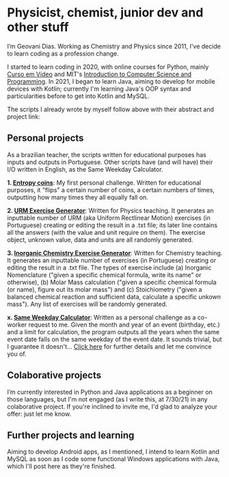 # Physicist, chemist, junior dev and other stuff

I’m Geovani Dias. Working as Chemistry and Physics since 2011, I've decide to learn coding as a profession change.

I started to learn coding in 2020, with online courses for Python, mainly [Curso em Vídeo](https://www.youtube.com/watch?v=S9uPNppGsGo&list=PLvE-ZAFRgX8hnECDn1v9HNTI71veL3oW0&index=2) and MIT's [Introduction to Computer Science and Programming](https://www.youtube.com/playlist?list=PLUl4u3cNGP63WbdFxL8giv4yhgdMGaZNA). In 2021, I began to learn Java, aiming to develop for mobile devices with Kotlin; currently I'm learning Java's OOP syntax and particularities before to get into Kotlin and MySQL.

The scripts I already wrote by myself follow above with their abstract and project link:

## Personal projects
As a brazilian teacher, the scripts written for educational purposes has inputs and outputs in Portuguese. Other scripts have (and will have) their I/O written in English, as the Same Weekday Calculator.

**1. [Entropy coins](https://github.com/geovanilopesdias/entropy_coins)**: My first personal challenge. Written for educational purposes, it "flips" a certain number of coins, a certain numbers of times, outputting how many times they all equally fall on.

**2. [URM Exercise Generator](https://github.com/geovanilopesdias/urm_exercise_generator)**: Written for Physics teaching. It generates an inputtable number of URM (aka Uniform Rectlinear Motion) exercises (in Portuguese) creating or editing the result in a .txt file; its later line contains all the answers (with the value and unit require on them). The exercise object, unknown value, data and units are all randomly generated.

**3. [Inorganic Chemistry Exercise Generator](https://github.com/geovanilopesdias/inorganic_exercise_generator)**: Written for Chemistry teaching. It generates an inputtable number of exercises (in Portuguese) creating or editing the result in a .txt file. The types of exercise include (a) Inorganic Nomenclature ("given a specific chemical formula, write its name" or otherwise), (b) Molar Mass calculation ("given a specific chemical formula (or name), figure out its molar mass") and (c) Stoichiometry ("given a balanced chemical reaction and sufficient data, calculate a specific unkown mass"). Any list of exercises will be randomly generated.

**x. [Same Weekday Calculator](https://github.com/geovanilopesdias/same_weekday_calculator)**: Written as a personal challenge as a co-worker request to me. Given the month and year of an event (birthday, etc.) and a limit for calculation, the program outputs all the years when the same event date falls on the same weekday of the event date. It sounds trivial, but I guarantee it doesn't... [Click here](https://github.com/geovanilopesdias/same_weekday_calculator/blob/main/README.md) for further details and let me convince you of. 

## Colaborative projects
I’m currently interested in Python and Java applications as a beginner on those languages, but I'm not engaged (as I  write this, at 7/30/21) in any colaborative project. If you're inclined to invite me, I'd glad to analyze your offer: just let me know.

## Further projects and learning
Aiming to develop Android apps, as I mentioned, I intend to learn Kotlin and MySQL as soon as I code some functional Windows applications with Java, which I'll post here as they're finished.
